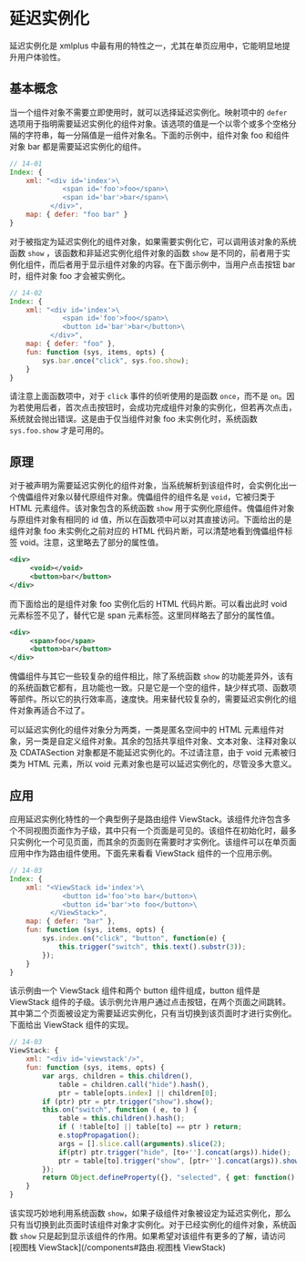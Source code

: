 # 延迟实例化

延迟实例化是 xmlplus 中最有用的特性之一，尤其在单页应用中，它能明显地提升用户体验性。

## 基本概念

当一个组件对象不需要立即使用时，就可以选择延迟实例化。映射项中的 `defer` 选项用于指明需要延迟实例化的组件对象。该选项的值是一个以零个或多个空格分隔的字符串，每一分隔值是一组件对象名。下面的示例中，组件对象 foo 和组件对象 bar 都是需要延迟实例化的组件。

```js
// 14-01
Index: {
    xml: "<div id='index'>\
             <span id='foo'>foo</span>\
             <span id='bar'>bar</span>\
          </div>",
    map: { defer: "foo bar" }
}
```

对于被指定为延迟实例化的组件对象，如果需要实例化它，可以调用该对象的系统函数 `show` ，该函数和非延迟实例化组件对象的函数 `show` 是不同的，前者用于实例化组件，而后者用于显示组件对象的内容。在下面示例中，当用户点击按钮 bar 时，组件对象 foo 才会被实例化。

```js
// 14-02
Index: {
    xml: "<div id='index'>\
             <span id='foo'>foo</span>\
             <button id='bar'>bar</button>\
          </div>",
    map: { defer: "foo" },
    fun: function (sys, items, opts) {
        sys.bar.once("click", sys.foo.show);
    }
}
```

请注意上面函数项中，对于 `click` 事件的侦听使用的是函数 `once`，而不是 `on`。因为若使用后者，首次点击按钮时，会成功完成组件对象的实例化，但若再次点击，系统就会抛出错误。这是由于仅当组件对象 foo 未实例化时，系统函数 `sys.foo.show` 才是可用的。 

## 原理

对于被声明为需要延迟实例化的组件对象，当系统解析到该组件时，会实例化出一个傀儡组件对象以替代原组件对象。傀儡组件的组件名是 `void`，它被归类于 HTML 元素组件。该对象包含的系统函数 `show` 用于实例化原组件。傀儡组件对象与原组件对象有相同的 id 值，所以在函数项中可以对其直接访问。下面给出的是组件对象 foo 未实例化之前对应的 HTML 代码片断，可以清楚地看到傀儡组件标签 void。注意，这里略去了部分的属性值。

```xml
<div>
     <void></void>
     <button>bar</button>
</div> 
```

而下面给出的是组件对象 foo 实例化后的 HTML 代码片断。可以看出此时 void 元素标签不见了，替代它是 span 元素标签。这里同样略去了部分的属性值。

```xml
<div>
     <span>foo</span>
     <button>bar</button>
</div>
```

傀儡组件与其它一些较复杂的组件相比，除了系统函数 `show` 的功能差异外，该有的系统函数它都有，且功能也一致。只是它是一个空的组件，缺少样式项、函数项等部件。所以它的执行效率高，速度快。用来替代较复杂的，需要延迟实例化的组件对象再适合不过了。

可以延迟实例化的组件对象分为两类，一类是匿名空间中的 HTML 元素组件对象，另一类是自定义组件对象。其余的包括共享组件对象、文本对象、注释对象以及 CDATASection 对象都是不能延迟实例化的。不过请注意，由于 void 元素被归类为 HTML 元素，所以 void 元素对象也是可以延迟实例化的，尽管没多大意义。

## 应用

应用延迟实例化特性的一个典型例子是路由组件 ViewStack。该组件允许包含多个不同视图页面作为子级，其中只有一个页面是可见的。该组件在初始化时，最多只实例化一个可见页面，而其余的页面则在需要时才实例化。该组件可以在单页面应用中作为路由组件使用。下面先来看看 ViewStack 组件的一个应用示例。

```js
// 14-03
Index: {
    xml: "<ViewStack id='index'>\
             <button id='foo'>to bar</button>\
             <button id='bar'>to foo</button>\
          </ViewStack>",
    map: { defer: "bar" },
    fun: function (sys, items, opts) {
        sys.index.on("click", "button", function(e) {
            this.trigger("switch", this.text().substr(3));
        });
    }
}
```
该示例由一个 ViewStack 组件和两个 button 组件组成，button 组件是 ViewStack 组件的子级。该示例允许用户通过点击按钮，在两个页面之间跳转。其中第二个页面被设定为需要延迟实例化，只有当切换到该页面时才进行实例化。下面给出 ViewStack 组件的实现。

```js
// 14-03
ViewStack: { 
	xml: "<div id='viewstack'/>",
	fun: function (sys, items, opts) {
		var args, children = this.children(),
			table = children.call("hide").hash(),
			ptr = table[opts.index] || children[0];
		if (ptr) ptr = ptr.trigger("show").show();
		this.on("switch", function ( e, to ) {
			table = this.children().hash();
			if ( !table[to] || table[to] == ptr ) return;
			e.stopPropagation();
			args = [].slice.call(arguments).slice(2);
			if(ptr) ptr.trigger("hide", [to+''].concat(args)).hide();
			ptr = table[to].trigger("show", [ptr+''].concat(args)).show();
		});
		return Object.defineProperty({}, "selected", { get: function() {return ptr;}});
	}
}
```

该实现巧妙地利用系统函数 `show`，如果子级组件对象被设定为延迟实例化，那么只有当切换到此页面时该组件对象才实例化。对于已经实例化的组件对象，系统函数 `show` 只是起到显示该组件的作用。如果希望对该组件有更多的了解，请访问 [视图栈 ViewStack](/components#路由.视图栈 ViewStack)